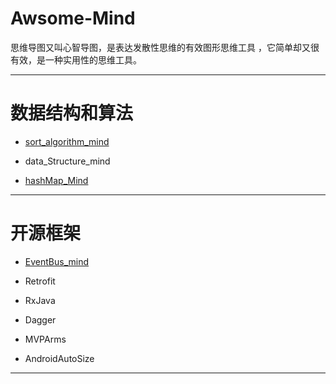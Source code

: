 # Awsome-Mind

思维导图又叫心智导图，是表达发散性思维的有效图形思维工具 ，它简单却又很有效，是一种实用性的思维工具。

------------------

# 数据结构和算法

* [sort_algorithm_mind](https://github.com/xianfeng92/Awsome-Mind/blob/master/images/sort_algorithm.png)

* data_Structure_mind

* [hashMap_Mind](https://github.com/xianfeng92/Awsome-Android/blob/master/images/hashMap_Mind.png)

-------------------

# 开源框架

* [EventBus_mind](https://github.com/xianfeng92/Awsome-Android/blob/master/images/EventBus_mind.png)

* Retrofit

* RxJava

* Dagger

* MVPArms

* AndroidAutoSize

-------------------
